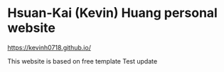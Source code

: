 # Hsuan-Kai (Kevin) Huang personal website
https://kevinh0718.github.io/

This website is based on free template
Test update